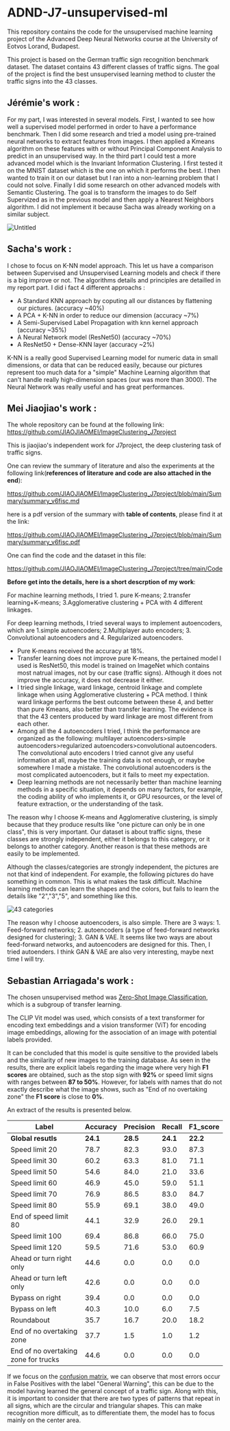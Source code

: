 # ADND-J7-unsupervised-ml

This repository contains the code for the unsupervised machine learning project of the Advanced Deep Neural Networks course at the University of Eotvos Lorand, Budapest.

This project is based on the German traffic sign recognition benchmark dataset. The dataset contains 43 different classes of traffic signs. The goal of the project is find the best unsupervised learning method to cluster the traffic signs into the 43 classes.

## Jérémie's work : 

For my part, I was interested in several models. First, I wanted to see how well a supervised model performed in order to have a performance benchmark.
Then I did some research and tried a model using pre-trained neural networks to extract features from images. I then applied a Kmeans algorithm on these features with or without Principal Component Analysis to predict in an unsupervised way.
In the third part I could test a more advanced model which is the Invariant Information Clustering. I first tested it on the MNIST dataset which is the one on which it performs the best. I then wanted to train it on our dataset but I ran into a non-learning problem that I could not solve.
Finally I did some research on other advanced models with Semantic Clustering. The goal is to transform the images to do Self Supervized as in the previous model and then apply a Nearest Neighbors algorithm. I did not implement it because Sacha was already working on a similar subject.

![Untitled](https://user-images.githubusercontent.com/116168201/214251296-86fea8b4-c3ab-4f5a-b4e1-8dcef83821cf.png)

## Sacha's work : 

I chose to focus on K-NN model approach. This let us have a comparison between Supervised and Unsupervised Learning models and check if there is a big improve or not. The algorithms details and principles are detailled in my report part. I did i fact 4 different approachs : 
- A Standard KNN approach by coputing all our distances by flattening our pictures. (accuracy ~40%)
- A PCA + K-NN in order to reduce our dimension (accuracy ~7%)
- A Semi-Supervised Label Propagation with knn kernel approach (accuracy ~35%)
- A Neural Network model (ResNet50) (accuracy ~70%)
- A ResNet50 + Dense-KNN layer (accuracy ~2%)

K-NN is a really good Supervised Learning model for numeric data in small dimensions, or data that can be reduced easily, because our pictures represent too much data for a "simple" Machine Learning algorithm that can't handle really high-dimension spaces (our was more than 3000). The Neural Network was really useful and has great performances.

## Mei Jiaojiao's work :

The whole repository can be found at the following link:
https://github.com/JIAOJIAOMEI/ImageClustering_J7project

This is jiaojiao's independent work for J7project, the deep clustering task of traffic signs.

One can review the summary of literature and also the experiments at the following link(**references of literature and code are also attached in the end**):

https://github.com/JIAOJIAOMEI/ImageClustering_J7project/blob/main/Summary/summary_v6fisc.md

here is a pdf version of the summary with **table of contents**, please find it at the link:

https://github.com/JIAOJIAOMEI/ImageClustering_J7project/blob/main/Summary/summary_v6fisc.pdf

One can find the code and the dataset in this file:

https://github.com/JIAOJIAOMEI/ImageClustering_J7project/tree/main/Code

**Before get into the details, here is a short descrption of my work**:

For machine learning methods, I tried 1. pure K-means; 2.transfer learning+K-means; 3.Agglomerative clustering + PCA with 4 different linkages.

For deep learning methods, I tried several ways to implement autoencoders, which are 1.simple autoencoders; 2.Multiplayer auto encoders; 3. Convolutional autoencoders and 4. Regularized autoencoders.

- Pure K-means received the accuracy at 18%.
- Transfer learning does not improve pure K-means, the pertained model I used is ResNet50, this model is trained on ImageNet which contains most natrual images, not by our case (traffic signs). Although it does not improve the accuracy, it does not decrease it either.
- I tried single linkage, ward linkage, centroid linkage and complete linkage when using Agglomerative clustering + PCA method. I think ward linkage performs the best outcome between these 4, and better than pure Kmeans, also better than transfer learning. The evidence is that the 43 centers produced by ward linkage are most different from each other.
- Among all the 4 autoencoders I tried, I think the performance are organized as the following: multilayer autoencoders>simple autoencoders>regularized autoencoders>convolutional autoencoders. The convolutional auto encoders I tried cannot give any useful information at all, maybe the training data is not enough, or maybe somewhere I made a mistake. The convolutional autoencoders is the most complicated autoencoders, but it fails to meet my expectation.
- Deep learning methods are not necessarily better than machine learning methods in a specific situation, it depends on many factors, for example, the coding ability of who implements it, or GPU resources, or the level of feature extraction, or the understanding of the task.

The reason why I choose K-means and Agglomerative clustering, is simply because that they produce results like "one picture can only be in one class", this is very important. Our dataset is about traffic signs, these classes are strongly independent, either it belongs to this category, or it belongs to another category. Another reason is that these methods are easily to be implemented.

Although the classes/categories are strongly independent, the pictures are not that kind of independent. For example, the following pictures do have something in common. This is what makes the task difficult. Machine learning methods can learn the shapes and the colors, but fails to learn the details like "2","3","5", and something like this.

![43 categories](https://github.com/JIAOJIAOMEI/ImageClustering_J7project/blob/main/43%20categories.png)

The reason why I choose autoencoders, is also simple. There are 3 ways: 1. Feed-forward networks; 2. autoencoders (a type of feed-forward networks designed for clustering); 3. GAN & VAE. It seems like two ways are about feed-forward networks, and autoencoders are designed for this. Then, I tried autoenders. I think GAN & VAE are also very interesting, maybe next time I will try. 

## Sebastian Arriagada's work :

The chosen unsupervised method was [Zero-Shot Image Classification](https://github.com/SebastianArriagadaS/unsupervised_ml/tree/main/zero-shot), which is a subgroup of transfer learning. 

The CLIP Vit model was used, which consists of a text transformer for encoding text embeddings and a vision transformer (ViT) for encoding image embeddings, allowing for the association of an image with potential labels provided. 

It can be concluded that this model is quite sensitive to the provided labels and the similarity of new images to the training database. As seen in the results, there are explicit labels regarding the image where very high **F1 scores** are obtained, such as the stop sign with **92%** or speed limit signs with ranges between **87 to 50%**. However, for labels with names that do not exactly describe what the image shows, such as "End of no overtaking zone" the **F1 score** is close to **0%**.

An extract of the results is presented below.

| Label | Accuracy | Precision | Recall | F1_score |
|-------|----------|-----------|--------|----------|
| **Global resutls** |  **24.1** | **28.5** |  **24.1** |  **22.2** |
| Speed limit 20 | 78.7 | 82.3 | 93.0 | 87.3 |
| Speed limit 30 | 60.2 | 63.3 | 81.0 | 71.1 |
| Speed limit 50 | 54.6 | 84.0 | 21.0 | 33.6 |
| Speed limit 60 | 46.9 | 45.0 | 59.0 | 51.1 |
| Speed limit 70 | 76.9 | 86.5 | 83.0 | 84.7 |
| Speed limit 80 | 55.9 | 69.1 | 38.0 | 49.0 |
| End of speed limit 80 | 44.1 | 32.9 | 26.0 | 29.1 |
| Speed limit 100 | 69.4 | 86.8 | 66.0 | 75.0 |
| Speed limit 120 | 59.5 | 71.6 | 53.0 | 60.9 |
| Ahead or turn right only | 44.6 | 0.0 | 0.0 | 0.0 |
| Ahead or turn left only | 42.6 | 0.0 | 0.0 | 0.0 |
| Bypass on right | 39.4 | 0.0 | 0.0 | 0.0 |
| Bypass on left | 40.3 | 10.0 | 6.0 | 7.5 |
| Roundabout | 35.7 | 16.7 | 20.0 | 18.2 |
| End of no overtaking zone | 37.7 | 1.5 | 1.0 | 1.2 |
| End of no overtaking zone for trucks | 44.6 | 0.0 | 0.0 | 0.0 |

If we focus on the [confusion matrix](https://github.com/SebastianArriagadaS/unsupervised_ml/tree/main/zero-shot/confusion_matrix.png), we can observe that most errors occur in False Positives with the label "General Warning", this can be due to the model having learned the general concept of a traffic sign. Along with this, it is important to consider that there are two types of patterns that repeat in all signs, which are the circular and triangular shapes. This can make recognition more difficult, as to differentiate them, the model has to focus mainly on the center area.